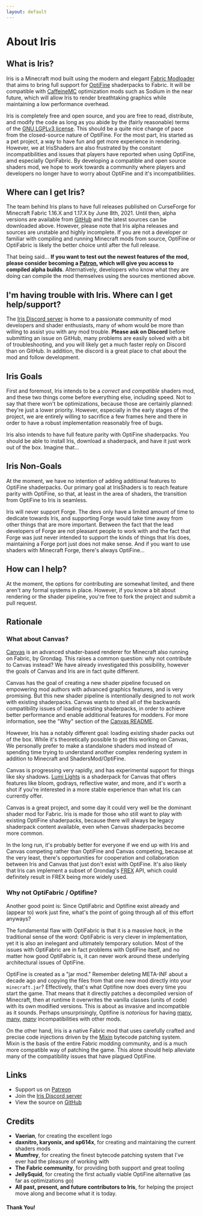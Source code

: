 ```yaml
---
layout: default
---
```

# About Iris


## What is Iris?

Iris is a Minecraft mod built using the modern and elegant [Fabric Modloader](http://fabricmc.net) that aims to bring full support for [OptiFine](https://optifine.net) shaderpacks to Fabric. It will be compatible with [CaffeineMC](https://github.com/CaffeineMC) optimization mods such as Sodium in the near future, which will allow Iris to render breathtaking graphics while maintaining a low performance overhead.

Iris is completely free and open source, and you are free to read, distribute, and modify the code as long as you abide by the (fairly reasonable) terms of the [GNU LGPLv3 license](https://github.com/IrisShaders/Iris/blob/master/LICENSE). This should be a quite nice change of pace from the closed-source nature of OptiFine. For the most part, Iris started as a pet project, a way to have fun and get more experience in rendering. However, we at IrisShaders are also frustrated by the constant incompatibilities and issues that players have reported when using OptiFine, amd especially OpriFabric. By developing a compatible and open source shaders mod, we hope to work towards a community where players and developers no longer have to worry about OptiFine and it's incompatibilities.

## Where can I get Iris?

The team behind Iris plans to have full releases published on CurseForge for Minecraft Fabric 1.16.X and 1.17.X by June 8th, 2021. Until then, alpha versions are available from [GitHub](https://github.com/IrisShaders/Iris/releases) and the latest sources can be downloaded above. However, please note that Iris alpha releases and sources are unstable and highly incomplete. If you are not a developer or familiar with compiling and running Minecraft mods from source, OptiFine or OptiFabric is likely the better choice until after the full release.

That being said... **If you want to test out the newest features of the mod, please consider becoming a [Patron](https://www.patreon.com/coderbot), which will give you access to compiled alpha builds**. Alternatively, developers who know what they are doing can compile the mod themselves using the sources mentioned above.

## I'm having trouble with Iris. Where can I get help/support?

The [Iris Discord server](https://discord.gg/jQJnav2jPu) is home to a passionate community of mod developers and shader enthusiasts, many of whom would be more than willing to assist you with any mod trouble. **Please ask on Discord** before submitting an issue on GitHub, many problems are easily solved with a bit of troubleshooting, and you will likely get a much faster reply on Discord than on GitHub. In addition, the discord is a great place to chat about the mod and follow development.

## Iris Goals

First and foremost, Iris intends to be a *correct* and *compatible* shaders mod, and these two things come before everything else, including speed. Not to say that there won't be optimizations, because those are certainly planned: they're just a lower priority. However, especially in the early stages of the project, we are entirely willing to sacrifice a few frames here and there in order to have a robust implementation reasonably free of bugs.

Iris also intends to have full feature parity with OptiFine shaderpacks. You should be able to install Iris, download a shaderpack, and have it just work out of the box. Imagine that...

## Iris Non-Goals

At the moment, we have no intention of adding additional features to OptiFine shaderpacks. Our primary goal at IrisShaders is to reach feature parity with OptiFine, so that, at least in the area of shaders, the transition from OptiFine to Iris is seamless.

Iris will never support Forge. The devs only have a limited amount of time to dedicate towards Iris, and supporting Forge would take time away from other things that are more important. Between the fact that the lead developers of Forge are not pleasant people to work with and the fact that Forge was just never intended to support the kinds of things that Iris does, maintaining a Forge port just does not make sense. And if you want to use shaders with Minecraft Forge, there's always OptiFine...

## How can I help?

At the moment, the options for contributing are somewhat limited, and there aren't any formal systems in place. However, if you know a bit about rendering or the shader pipeline, you're free to fork the project and submit a pull request.

## Rationale

### What about Canvas?

[Canvas](https://github.com/grondag/canvas) is an advanced shader-based renderer for Minecraft also running on Fabric, by Grondag. This raises a common question: why not contribute to Canvas instead? We have already investigated this possibility, however the goals of Canvas and Iris are in fact quite different.

Canvas has the goal of creating a new shader pipeline focused on empowering mod authors with advanced graphics features, and is very promising. But this new shader pipeline is intentionally designed to not work with existing shaderpacks. Canvas wants to shed all of the backwards compatibility issues of loading existing shaderpacks, in order to achieve better performance and enable additional features for modders. For more information, see the "Why" section of the [Canvas README](https://github.com/grondag/canvas/blob/one/README.md#Why).

However, Iris has a notably different goal: loading existing shader packs out of the box. While it's theoretically possible to get this working on Canvas, We personally prefer to make a standalone shaders mod instead of spending time trying to understand another complex rendering system in addition to Minecraft and ShadersMod/OptiFine.

Canvas is progressing very rapidly, and has experimental support for things like sky shadows. [Lumi Lights](https://spiralhalo.github.io/) is a shaderpack for Canvas that offers features like bloom, godrays, reflective water, and more, and it's worth a shot if you're interested in a more stable experience than what Iris can currently offer.

Canvas is a great project, and some day it could very well be the dominant shader mod for Fabric. Iris is made for those who still want to play with existing OptiFine shaderpacks, because there will always be legacy shaderpack content available, even when Canvas shaderpacks become more common.

In the long run, it's probably better for everyone if we end up with Iris and Canvas competing rather than OptiFine and Canvas competing, because at the very least, there's opportunities for cooperation and collaboration between Iris and Canvas that just don't exist with OptiFine. It's also likely that Iris can implement a subset of Grondag's [FREX](https://github.com/grondag/frex) API, which could definitely result in FREX being more widely used.


### Why not OptiFabric / Optifine?

Another good point is: Since OptiFabric and Optifine exist already and (appear to) work just fine, what's the point of going through all of this effort anyways?

The fundamental flaw with OptiFabric is that it is a massive *hack*, in the traditional sense of the word: OptiFabric is very clever in implementation, yet it is also an inelegant and ultimately temporary solution. Most of the issues with OptiFabric are in fact problems with OptiFine itself, and no matter how good OptiFabric is, it can never work around these underlying architectural issues of OptiFine.

OptiFine is created as a "jar mod." Remember deleting META-INF about a decade ago and copying the files from that one new mod directly into your `minecraft.jar`? Effectively, that's what Optifine now does every time you start the game. That means that it directly patches a decompiled version of Minecraft, then at runtime it overwrites the vanilla classes (units of code) with its own modified versions. This is about as invasive and incompatible as it sounds. Perhaps unsurprisingly, Optifine is *notorious* for having [many](https://github.com/TerraformersMC/Terrestria/issues/178), [many](https://github.com/jellysquid3/lithium-fabric/issues/73), [*many*](https://www.reddit.com/r/feedthebeast/comments/6ueyla/112_optifine_incompatible_with_some_mods/) incompatibilities with other mods.

On the other hand, Iris is a native Fabric mod that uses carefully crafted and precise code injections driven by the [Mixin](https://github.com/SpongePowered/Mixin) bytecode patching system. Mixin is the basis of the entire Fabric modding community, and is a much more compatible way of patching the game. This alone should help alleviate many of the compatibility issues that have plagued OptiFine.

## Links

 * Support us on [Patreon](https://www.patreon.com/coderbot)
 * Join the [Iris Discord server](https://discord.gg/jQJnav2jPu)
 * View the source on [GitHub](https://github.com/IrisShaders/Iris)

## Credits

* **Vaerian**, for creating the excellent logo
* **daxnitro, karyonix, and sp614x**, for creating and maintaining the current shaders mods
* **Mumfrey**, for creating the finest bytecode patching system that I've ever had the pleasure of working with
* **The Fabric community**, for providing both support and great tooling
* **JellySquid**, for creating the first actually viable OptiFine alternative (as far as optimizations go)
* **All past, present, and future contributors to Iris**, for helping the project move along and become what it is today.

#### Thank You!



